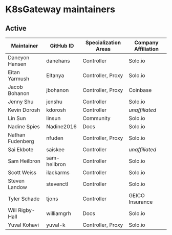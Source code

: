 # K8sGateway maintainers

## Active

<!---
Please keep the table sorted.
-->

| Maintainer | GitHub ID | Specialization Areas | Company Affiliation |
| ---- | ---- | ---- | ---- |
Daneyon Hansen | danehans | Controller | Solo.io
Eitan Yarmush | EItanya | Controller, Proxy | Solo.io
Jacob Bohanon | jbohanon | Controller, Proxy  | Coinbase
Jenny Shu | jenshu | Controller | Solo.io
Kevin Dorosh | kdorosh | Controller | _unaffiliated_
Lin Sun | linsun | Community | Solo.io
Nadine Spies | Nadine2016 | Docs | Solo.io
Nathan Fudenberg | nfuden | Controller, Proxy | Solo.io
Sai Ekbote | saiskee | Controller | _unaffiliated_
Sam Heilbron | sam-heilbron | Controller | Solo.io
Scott Weiss | ilackarms | Controller | Solo.io
Steven Landow | stevenctl | Controller | Solo.io
Tyler Schade | tjons | Controller | GEICO Insurance
Will Rigby-Hall | williamgrh | Docs | Solo.io
Yuval Kohavi | yuval-k | Controller, Proxy | Solo.io

